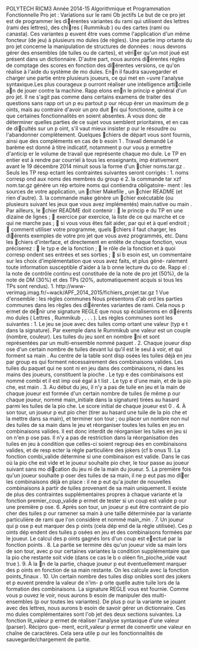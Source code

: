POLYTECH RICM3 Année 2014-15
Algorithmique et Programmation Fonctionnelle
Pro jet : Variations sur le rami
Ob jectifs
Le but de ce pro jet est de programmer les diérentes variantes du rami qui utilisent des lettres
(rami des lettres), des chires (
Rummikub
) ou des cartes (rami ou canasta). Ces variantes p euvent
être vues comme l'application d'un même foncteur (de jeu) à plusieurs mo dules (de règles).
Une partie imp ortante du pro jet concerne la manipulation de structures de données : nous devrons
gérer des ensembles (de tuiles ou de cartes), et vérier qu'un mot joué est présent dans un dictionnaire.
D'autre part, nous aurons diérentes régles de comptage des scores en fonction des diérentes versions,
ce qu'on réalise à l'aide du système de mo dules. Enn il faudra sauvegarder et charger une partie entre
plusieurs joueurs, ce qui met en ÷uvre l'analyse syntaxique.Les plus courageux p ourront réaliser une
intelligence articielle an de jouer contre la machine.
Rapp elons enn le princip e général d'un pro jet. Il ne s'agit pas comme dans certains examens
de traiter des questions sans rapp ort un p eu partout p our récup érer un maximum de p oints, mais
au contraire d'avoir un pro duit ni qui fonctionne, quitte à ce que certaines fonctionnalités en soient
absentes. À vous donc de déterminer quelles parties de ce sujet vous semblent prioritaires, et en cas
de dicultés sur un p oint, s'il vaut mieux insister p our le résoudre ou l'abandonner complètement.
Quelques chiers de départ vous sont fournis, ainsi que des compléments en cas de b esoin
1
.
Travail demandé
Le barème est donné à titre indicatif, notamment p our vous p ermettre d'anticip er le volume de
travail que représente chaque mo dule. Le TP en entier est à rendre par courriel à tous les enseignants,
imp érativement avant le
19 décembre 2014 minuit
sous la forme d'un chier
noms.tar.gz
. Seuls les
TP resp ectant les contraintes suivantes seront corrigés :
1.
noms
corresp ond aux noms des membres du group e
2.
la commande
tar xzf nom.tar.gz
génère un rép ertoire
noms
qui contiendra
obligatoire-
ment
: les sources de votre application, un chier
Makefile
, un chier
README
(et rien d'autre).
3.
la commande
make
génère un chier exécutable (ou plusieurs suivant les jeux que vous avez
implémentés)
main.native
ou
main
.
Par ailleurs, le chier
README
doit contenir :

le princip e du TP en une dizaine de lignes ;

exercice par exercice, la liste de ce qui marche et ce qui ne marche pas ;

si vous vous êtes fait aider, par qui et à quel endroit ;

comment utiliser votre programme, quels chiers il faut charger, les diérents exemples de votre
pro jet que vous avez programmés, etc.
Dans les chiers d'interface, et directement en entête de chaque fonction, vous préciserez :

le typ e de la fonction ;

le rôle de la fonction et à quoi corresp ondent ses entrées et ses sorties ;

si b esoin est, un commentaire sur les choix d'implémentation que vous avez faits, et plus géné-
ralement toute information susceptible d'aider à la b onne lecture du co de.
Rapp el :
la note de contrôle continu est constituée de la note de pro jet (50%), de la note de DM
(30%) et des TPs (20%, automatiquement acquis si tous les TPs sont rendus).
1.
http://www- verimag.imag.fr/~wack/APF_2014_2015/fichiers_projet.tar.gz
1 Vue d'ensemble : les règles communes
Nous présentons d'ab ord les parties communes dans les règles des diérentes variantes de rami. Cela
nous p ermet de dénir une signature
REGLE
que nous sp écialiserons en diérents mo dules (
Lettres
,
Rummikub
, . . . ).
Les règles communes sont les suivantes :
1.
Le jeu se joue avec des tuiles comp ortant une valeur (typ e
t
dans la signature). Par exemple
dans le Rummikub une valeur est un couple (nombre, couleur). Les tuiles du jeu sont en nombre
ni et sont représentées par un multi-ensemble nommé
paquet
.
2.
Chaque joueur disp ose d'un certain nombre de tuiles devant lui qu'il est le seul à voir, et
qui forment sa
main
. Au centre de la table sont disp osées les tuiles déjà en jeu par group es
qui forment nécessairement des combinaisons valides. Les tuiles du paquet qui ne sont ni en
jeu dans des combinaisons, ni dans les mains des joueurs, constituent la
pioche
. Le typ e des
combinaisons est nommé
combi
et il est imp osé égal à
t list
. Le typ e d'une main, et de la
pio che, est
main
.
3.
Au début du jeu, il n'y a pas de tuile en jeu et la main de chaque joueur est formée d'un certain
nombre de tuiles (le même p our chaque joueur, nommé
main_initiale
dans la signature) tirées
au hasard parmi les tuiles de la pio che. Le score initial de chaque joueur est
0
.
4.
À son tour, un joueur p eut pio cher (tirer au hasard une tuile de la pio che et la mettre dans sa
main), et terminer son tour ; ou placer un nombre non nul des tuiles de sa main dans le jeu et
réorganiser toutes les tuiles en jeu en combinaisons valides. Il est donc interdit de réorganiser les
tuiles en jeu si on n'en p ose pas. Il n'y a pas de restriction dans la réorganisation des tuiles en
jeu à condition que celles-ci soient regroup ées en combinaisons valides, et de resp ecter la règle
particulière des jokers (cf b onus 1). La fonction
combi_valide
détermine si une combinaison
est valide. Dans le cas où la pio che est vide et le joueur souhaite pio cher, le tour passe au joueur
suivant sans mo dication du jeu ni de la main du joueur.
5.
La première fois qu'un joueur souhaite p oser des tuiles de sa main, il ne p eut pas mo dier les
combinaisons déjà en place : il ne p eut qu'a jouter de nouvelles combinaisons à partir de tuiles
provenant de sa main uniquement. Il existe de plus des contraintes supplémentaires propres
à chaque variante et la fonction
premier_coup_valide
p ermet de tester si un coup est valide
p our une première p ose.
6.
Après son tour, un joueur p eut être contraint de pio cher des tuiles p our ramener sa main à une
taille déterminée par la variante particulière de rami que l'on considère et nommé
main_min
.
7.
Un joueur qui p ose p eut marquer des p oints (cela dép end de la règle utilisée). Ces p oints
dép endent des tuiles p osées en jeu et des combinaisons formées par le joueur. Le calcul des
p oints gagnés lors d'un coup est eectué par la fonction
points
.
8.
La partie se termine dès qu'un joueur vide sa main lors de son tour, avec p our certaines
variantes la condition supplémentaire que la pio che restante soit vide (dans ce cas le b o oléen
fin_pioche_vide
vaut
true
).
9.
À la n de la partie, chaque joueur p eut éventuellement marquer des p oints en fonction de sa
main restante. On les calcule avec la fonction
points_finaux
.
10.
Un certain nombre des tuiles disp onibles sont des jokers et p euvent prendre la valeur de n'im-
p orte quelle autre tuile lors de la formation des combinaisons.
La signature
REGLE
vous est fournie. Comme vous p ouvez le voir, nous aurons b esoin de manipuler
des multi-ensembles (p our toutes les variantes). De plus p our la variante se jouant avec des lettres,
nous aurons b esoin de savoir gérer un dictionnaire. Ces mo dules complémentaires sont l'ob jet des deux
sections suivantes.
La fonction
lit_valeur
p ermet de réaliser l'analyse syntaxique d'une valeur (parser). Récipro que-
ment,
ecrit_valeur
p ermet de convertir une valeur en chaîne de caractères. Cela sera utile p our les
fonctionnalités de sauvegarde/chargement de partie.

